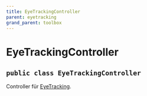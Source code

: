 ```yaml
---
title: EyeTrackingController
parent: eyetracking
grand_parent: toolbox
---
```


# EyeTrackingController


## `public class EyeTrackingController`

Controller für [EyeTracking](EyeTracking.md).
